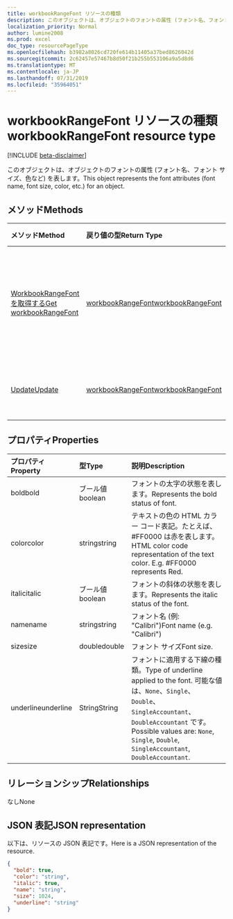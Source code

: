 ```yaml
---
title: workbookRangeFont リソースの種類
description: このオブジェクトは、オブジェクトのフォントの属性 (フォント名、フォント サイズ、色など) を表します。
localization_priority: Normal
author: lumine2008
ms.prod: excel
doc_type: resourcePageType
ms.openlocfilehash: b3982a8026cd720fe614b11405a37bed8626042d
ms.sourcegitcommit: 2c62457e57467b8d50f21b255b553106a9a5d8d6
ms.translationtype: MT
ms.contentlocale: ja-JP
ms.lasthandoff: 07/31/2019
ms.locfileid: "35964051"
---
```

# <a name="workbookrangefont-resource-type"></a><span data-ttu-id="90465-103">workbookRangeFont リソースの種類</span><span class="sxs-lookup"><span data-stu-id="90465-103">workbookRangeFont resource type</span></span>

[!INCLUDE [beta-disclaimer](../../includes/beta-disclaimer.md)]

<span data-ttu-id="90465-104">このオブジェクトは、オブジェクトのフォントの属性 (フォント名、フォント サイズ、色など) を表します。</span><span class="sxs-lookup"><span data-stu-id="90465-104">This object represents the font attributes (font name, font size, color, etc.) for an object.</span></span>


## <a name="methods"></a><span data-ttu-id="90465-105">メソッド</span><span class="sxs-lookup"><span data-stu-id="90465-105">Methods</span></span>

| <span data-ttu-id="90465-106">メソッド</span><span class="sxs-lookup"><span data-stu-id="90465-106">Method</span></span>           | <span data-ttu-id="90465-107">戻り値の型</span><span class="sxs-lookup"><span data-stu-id="90465-107">Return Type</span></span>    |<span data-ttu-id="90465-108">説明</span><span class="sxs-lookup"><span data-stu-id="90465-108">Description</span></span>|
|:---------------|:--------|:----------|
|[<span data-ttu-id="90465-109">WorkbookRangeFont を取得する</span><span class="sxs-lookup"><span data-stu-id="90465-109">Get workbookRangeFont</span></span>](../api/rangefont-get.md) | [<span data-ttu-id="90465-110">workbookRangeFont</span><span class="sxs-lookup"><span data-stu-id="90465-110">workbookRangeFont</span></span>](workbookrangefont.md) |<span data-ttu-id="90465-111">rangeFont オブジェクトのプロパティと関係を読み取ります。</span><span class="sxs-lookup"><span data-stu-id="90465-111">Read properties and relationships of rangeFont object.</span></span>|
|[<span data-ttu-id="90465-112">Update</span><span class="sxs-lookup"><span data-stu-id="90465-112">Update</span></span>](../api/rangefont-update.md) | [<span data-ttu-id="90465-113">workbookRangeFont</span><span class="sxs-lookup"><span data-stu-id="90465-113">workbookRangeFont</span></span>](workbookrangefont.md)   |<span data-ttu-id="90465-114">RangeFont オブジェクトを更新します。</span><span class="sxs-lookup"><span data-stu-id="90465-114">Update RangeFont object.</span></span> |

## <a name="properties"></a><span data-ttu-id="90465-115">プロパティ</span><span class="sxs-lookup"><span data-stu-id="90465-115">Properties</span></span>
| <span data-ttu-id="90465-116">プロパティ</span><span class="sxs-lookup"><span data-stu-id="90465-116">Property</span></span>     | <span data-ttu-id="90465-117">型</span><span class="sxs-lookup"><span data-stu-id="90465-117">Type</span></span>   |<span data-ttu-id="90465-118">説明</span><span class="sxs-lookup"><span data-stu-id="90465-118">Description</span></span>|
|:---------------|:--------|:----------|
|<span data-ttu-id="90465-119">bold</span><span class="sxs-lookup"><span data-stu-id="90465-119">bold</span></span>|<span data-ttu-id="90465-120">ブール値</span><span class="sxs-lookup"><span data-stu-id="90465-120">boolean</span></span>|<span data-ttu-id="90465-121">フォントの太字の状態を表します。</span><span class="sxs-lookup"><span data-stu-id="90465-121">Represents the bold status of font.</span></span>|
|<span data-ttu-id="90465-122">color</span><span class="sxs-lookup"><span data-stu-id="90465-122">color</span></span>|<span data-ttu-id="90465-123">string</span><span class="sxs-lookup"><span data-stu-id="90465-123">string</span></span>|<span data-ttu-id="90465-p101">テキストの色の HTML カラー コード表記。たとえば、#FF0000 は赤を表します。</span><span class="sxs-lookup"><span data-stu-id="90465-p101">HTML color code representation of the text color. E.g. #FF0000 represents Red.</span></span>|
|<span data-ttu-id="90465-127">italic</span><span class="sxs-lookup"><span data-stu-id="90465-127">italic</span></span>|<span data-ttu-id="90465-128">ブール値</span><span class="sxs-lookup"><span data-stu-id="90465-128">boolean</span></span>|<span data-ttu-id="90465-129">フォントの斜体の状態を表します。</span><span class="sxs-lookup"><span data-stu-id="90465-129">Represents the italic status of the font.</span></span>|
|<span data-ttu-id="90465-130">name</span><span class="sxs-lookup"><span data-stu-id="90465-130">name</span></span>|<span data-ttu-id="90465-131">string</span><span class="sxs-lookup"><span data-stu-id="90465-131">string</span></span>|<span data-ttu-id="90465-132">フォント名 (例: "Calibri")</span><span class="sxs-lookup"><span data-stu-id="90465-132">Font name (e.g. "Calibri")</span></span>|
|<span data-ttu-id="90465-133">size</span><span class="sxs-lookup"><span data-stu-id="90465-133">size</span></span>|<span data-ttu-id="90465-134">double</span><span class="sxs-lookup"><span data-stu-id="90465-134">double</span></span>|<span data-ttu-id="90465-135">フォント サイズ</span><span class="sxs-lookup"><span data-stu-id="90465-135">Font size.</span></span>|
|<span data-ttu-id="90465-136">underline</span><span class="sxs-lookup"><span data-stu-id="90465-136">underline</span></span>| <span data-ttu-id="90465-137">String</span><span class="sxs-lookup"><span data-stu-id="90465-137">String</span></span> |<span data-ttu-id="90465-138">フォントに適用する下線の種類。</span><span class="sxs-lookup"><span data-stu-id="90465-138">Type of underline applied to the font.</span></span> <span data-ttu-id="90465-139">可能な値は、`None`、`Single`、`Double`、`SingleAccountant`、`DoubleAccountant` です。</span><span class="sxs-lookup"><span data-stu-id="90465-139">Possible values are: `None`, `Single`, `Double`, `SingleAccountant`, `DoubleAccountant`.</span></span>|

## <a name="relationships"></a><span data-ttu-id="90465-140">リレーションシップ</span><span class="sxs-lookup"><span data-stu-id="90465-140">Relationships</span></span>
<span data-ttu-id="90465-141">なし</span><span class="sxs-lookup"><span data-stu-id="90465-141">None</span></span>


## <a name="json-representation"></a><span data-ttu-id="90465-142">JSON 表記</span><span class="sxs-lookup"><span data-stu-id="90465-142">JSON representation</span></span>

<span data-ttu-id="90465-143">以下は、リソースの JSON 表記です。</span><span class="sxs-lookup"><span data-stu-id="90465-143">Here is a JSON representation of the resource.</span></span>

<!-- {
  "blockType": "resource",
  "optionalProperties": [

  ],
  "@odata.type": "microsoft.graph.workbookRangeFont"
}-->

```json
{
  "bold": true,
  "color": "string",
  "italic": true,
  "name": "string",
  "size": 1024,
  "underline": "string"
}

```

<!-- uuid: 8fcb5dbc-d5aa-4681-8e31-b001d5168d79
2015-10-25 14:57:30 UTC -->
<!--
{
  "type": "#page.annotation",
  "description": "RangeFont resource",
  "keywords": "",
  "section": "documentation",
  "tocPath": "",
  "suppressions": []
}
-->
